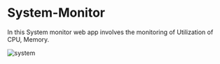 # System-Monitor

In this System monitor web app involves the monitoring of Utilization of CPU, Memory.


![system](https://github.com/Manoj123-github/System-Monitor/assets/76830665/6b0d89cd-4815-4225-8d2b-d46fd024f9cc)
